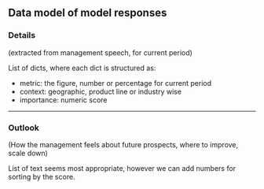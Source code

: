 ## Data model of model responses

### Details 
(extracted from management speech, for current period)

List of dicts, where each dict is structured as:
- metric: the figure, number or percentage for current period
- context: geographic, product line or industry wise
- importance: numeric score

------------------------

### Outlook
(How the management feels about future prospects, where to improve, scale down)

List of text seems most appropriate, however we can add numbers for sorting by the score.